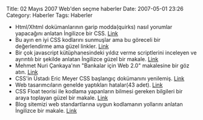 Title: 02 Mayıs 2007 Web&#039;den seçme haberler
Date: 2007-05-01 23:26
Category: Haberler
Tags: Haberler

-   Html/Xhtml dokümanlarının garip modda(quirks) nasıl yorumlar
    yapacağını anlatan İngilizce bir CSS. [Link][]
-   Bu ayın en iyi CSS kodlarını sunmuşlar ama bu göreceli bir
    değerlendirme ama güzel linkler. [Link][1]
-   Bir çok javascript kütüphanesindeki yıldız verme scriptlerini
    inceleyen ve ayrıntılı bir şekilde anlatan İngilizce güzel bir
    makale. [Link][2]
-   Mehmet Nuri Çankaya'nın "Bankalar için Web 2.0" makalesine bir göz
    atın. [Link][3]
-   CSS'in Üstadı Eric Meyer CSS başlangıç dokümanını yenilemiş.
    [Link][4]
-   Web tasarımcıların genelde yaptıkları hatalar(43 adet). [Link][5]
-   CSS Float teorisi ile kodlama yapanların bilmesi gereken bilgileri
    bir araya toplayan güzel bir makale. [Link][6]
-   Blog sitemizi web standartlarına uygun kodlamanın yollarını anlatan
    İngilizce bir makale. [Link][7]

</p>

  [Link]: http://www.cs.tut.fi/%7Ejkorpela/quirks-mode.html "Link"
  [1]: http://www.roscripts.com/Best_CSS_tools_of_the_month-130.html
    "Link"
  [2]: http://www.progressive-coding.com/tutorial.php?id=6 "Link"
  [3]: http://www.nuricankaya.com/default.asp?gunluk_id=185 "Link"
  [4]: http://meyerweb.com/eric/thoughts/2007/05/01/reset-reloaded/
    "Link"
  [5]: http://www.dailyblogtips.com/43-web-design-mistakes-you-should-avoid/
    "Link"
  [6]: http://www.smashingmagazine.com/2007/05/01/css-float-theory-things-you-should-know/
    "Link"
  [7]: http://www.pearsonified.com/2007/04/definitive-guide-to-semantic-markup.php
    "Link"

